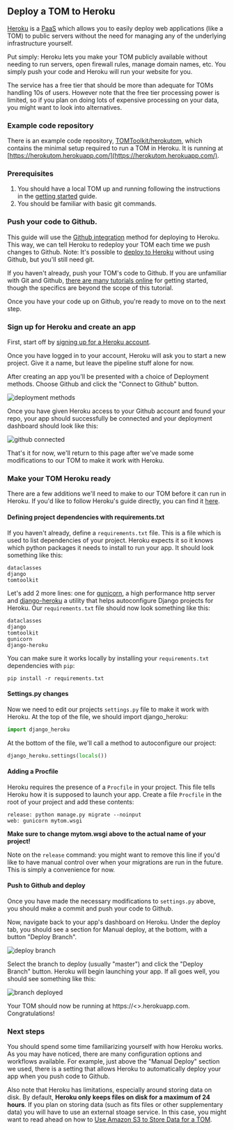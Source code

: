 Deploy a TOM to Heroku
----------------------

[Heroku](https://heroku.com) is a
[PaaS](https://en.wikipedia.org/wiki/Platform_as_a_service) which allows you to
easily deploy web applications (like a TOM) to public servers without the need for
managing any of the underlying infrastructure yourself.

Put simply: Heroku lets you make your TOM publicly available without needing to
run servers, open firewall rules, manage domain names, etc. You simply push your
code and Heroku will run your website for you.

The service has a free tier that should be more than adequate for TOMs handling
10s of users. However note that the free tier processing power is limited, so if
you plan on doing lots of expensive processing on your data, you might want to
look into alternatives.


### Example code repository

There is an example code repository,
[TOMToolkit/herokutom](https://github.com/TOMToolkit/herokutom), which contains the
minimal setup required to run a TOM in Heroku. It is running at
[https://herokutom.herokuapp.com/](https://herokutom.herokuapp.com/).


### Prerequisites

1. You should have a local TOM up and running following the instructions in the
[getting started](/introduction/getting_started) guide.
2. You should be familiar with basic git commands.

### Push your code to Github.
This guide will use the
[Github integration](https://devcenter.heroku.com/articles/github-integration)
method for deploying to Heroku. This way, we can tell Heroku to redeploy your TOM
each time we push changes to Github. Note: It's possible to [deploy to
Heroku](https://devcenter.heroku.com/articles/git) without using Github, but
you'll still need git.

If you haven't already, push your TOM's code to Github. If you are unfamiliar with
Git and Github, [there are many tutorials
online](https://guides.github.com/activities/hello-world/) for getting started,
though the specifics are beyond the scope of this tutorial.

Once you have your code up on Github, you're ready to move on to the next step.

### Sign up for Heroku and create an app

First, start off by [signing up for a Heroku account](https://signup.heroku.com/).

Once you have logged in to your account, Heroku will ask you to start a new
project. Give it a name, but leave the pipeline stuff alone for now.

After creating an app you'll be presented with a choice of Deployment methods.
Choose Github and click the "Connect to Github" button.

![deployment methods](/assets/img/heroku_deploy_doc/githubintegration.png)

Once you have given Heroku access to your Github account and found your repo, your
app should successfully be connected and your deployment dashboard should look
like this:

![github connected](/assets/img/heroku_deploy_doc/githubconnected.png)


That's it for now, we'll return to this page after we've made some modifications
to our TOM to make it work with Heroku.

### Make your TOM Heroku ready

There are a few additions we'll need to make to our TOM before it can run in
Heroku. If you'd like to follow Heroku's guide directly, you can find it
[here](https://devcenter.heroku.com/articles/django-app-configuration).

#### Defining project dependencies with requirements.txt

If you haven't already, define a `requirements.txt` file. This is a file which is
used to list dependencies of your project. Heroku expects it so it knows which
python packages it needs to install to run your app. It should look something like
this:

    dataclasses
    django
    tomtoolkit

Let's add 2 more lines: one for [gunicorn](https://gunicorn.org/), a high
performance http server and
[django-heroku](https://github.com/heroku/django-heroku) a utility that helps
autoconfigure Django projects for Heroku. Our `requirements.txt` file should now
look something like this:

    dataclasses
    django
    tomtoolkit
    gunicorn
    django-heroku

You can make sure it works locally by installing your `requirements.txt`
dependencies with `pip`:

    pip install -r requirements.txt

#### Settings.py changes

Now we need to edit our projects `settings.py` file to make it work with Heroku.
At the top of the file, we should import django_heroku:

```python
import django_heroku
```

At the bottom of the file, we'll call a method to autoconfigure our project:

```python
django_heroku.settings(locals())
```

#### Adding a Procfile

Heroku requires the presence of a `Procfile` in your project. This file tells
Heroku how it is supposed to launch your app. Create a file `Procfile` in the root
of your project and add these contents:

    release: python manage.py migrate --noinput
    web: gunicorn mytom.wsgi

**Make sure to change mytom.wsgi above to the actual name of your project!**

Note on the `release` command: you might want to remove this line if you'd like to
have manual control over when your migrations are run in the future. This is
simply a convenience for now.


#### Push to Github and deploy

Once you have made the necessary modifications to `settings.py` above, you should
make a commit and push your code to Github.

Now, navigate back to your app's dashboard on Heroku. Under the deploy tab, you
should see a section for Manual deploy, at the bottom, with a button "Deploy
Branch".


![deploy branch](/assets/img/heroku_deploy_doc/herokudeploybranch.png)

Select the branch to deploy (usually "master") and click the "Deploy Branch"
button. Heroku will begin launching your app. If all goes well, you should see
something like this:

![branch deployed](/assets/img/heroku_deploy_doc/branchdeployed.png)

Your TOM should now be running at https://<<appname>>.herokuapp.com.
Congratulations!

### Next steps

You should spend some time familiarizing yourself with how Heroku works. As you
may have noticed, there are many configuration options and workflows available.
For example, just above the "Manual Deploy" section we used, there is a setting
that allows Heroku to automatically deploy your app when you push code to Github.

Also note that Heroku has limitations, especially around storing data on disk. By
default, **Heroku only keeps files on disk for a maximum of 24 hours**. If you
plan on storing data (such as fits files or other supplementary data) you will
have to use an external stoage service. In this case, you might want to read ahead
on how to [Use Amazon S3 to Store Data for a
TOM](https://tomtoolkit.github.io/docs/amazons3).

